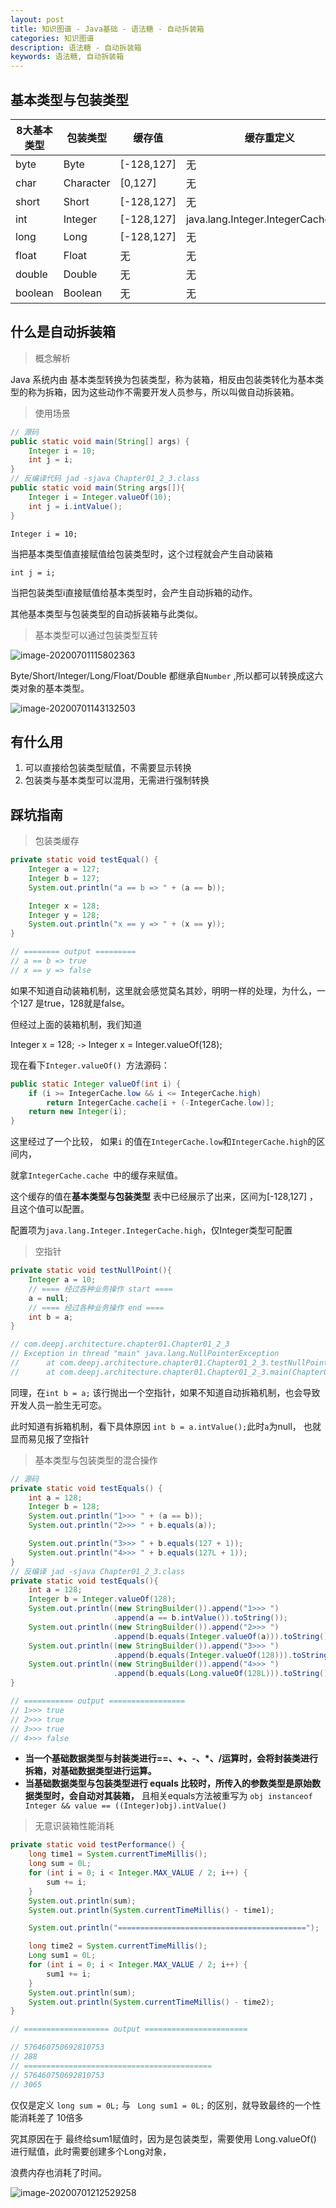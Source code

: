 ```yaml
---
layout: post
title: 知识图谱 - Java基础 - 语法糖 - 自动拆装箱
categories: 知识图谱
description: 语法糖 - 自动拆装箱
keywords: 语法糖, 自动拆装箱
---
```




#### 

## 基本类型与包装类型

| 8大基本类型 | 包装类型  | 缓存值     | 缓存重定义                          |
| ----------- | --------- | ---------- | ----------------------------------- |
| byte        | Byte      | [-128,127] | 无                                  |
| char        | Character | [0,127]    | 无                                  |
| short       | Short     | [-128,127] | 无                                  |
| int         | Integer   | [-128,127] | java.lang.Integer.IntegerCache.high |
| long        | Long      | [-128,127] | 无                                  |
| float       | Float     | 无         | 无                                  |
| double      | Double    | 无         | 无                                  |
| boolean     | Boolean   | 无         | 无                                  |

## 什么是自动拆装箱

> 概念解析

Java 系统内由 基本类型转换为包装类型，称为装箱，相反由包装类转化为基本类型的称为拆箱，因为这些动作不需要开发人员参与，所以叫做自动拆装箱。

> 使用场景

```java
// 源码
public static void main(String[] args) {
    Integer i = 10;
    int j = i;
}
// 反编译代码 jad -sjava Chapter01_2_3.class
public static void main(String args[]){
    Integer i = Integer.valueOf(10);
    int j = i.intValue();
}
```

`Integer i = 10;`

当把基本类型值直接赋值给包装类型时，这个过程就会产生自动装箱

`int j = i;`

当把包装类型i直接赋值给基本类型时，会产生自动拆箱的动作。

其他基本类型与包装类型的自动拆装箱与此类似。



> 基本类型可以通过包装类型互转

![image-20200701115802363](http://img.zhangqingdong.cn/image-20200701115802363.png)

Byte/Short/Integer/Long/Float/Double 都继承自`Number` ,所以都可以转换成这六类对象的基本类型。

![image-20200701143132503](http://img.zhangqingdong.cn/image-20200701143132503.png)

## 有什么用

1. 可以直接给包装类型赋值，不需要显示转换
2. 包装类与基本类型可以混用，无需进行强制转换



## 踩坑指南

> 包装类缓存

```java
private static void testEqual() {
    Integer a = 127;
    Integer b = 127;
    System.out.println("a == b => " + (a == b));

    Integer x = 128;
    Integer y = 128;
    System.out.println("x == y => " + (x == y));
}

// ======== output =========
// a == b => true
// x == y => false
```

如果不知道自动装箱机制，这里就会感觉莫名其妙，明明一样的处理，为什么，一个127 是true，128就是false。

但经过上面的装箱机制，我们知道



 Integer x = 128;  `->` Integer x = Integer.valueOf(128);



现在看下`Integer.valueOf() `方法源码：

```java
public static Integer valueOf(int i) {
    if (i >= IntegerCache.low && i <= IntegerCache.high)
        return IntegerCache.cache[i + (-IntegerCache.low)];
    return new Integer(i);
}
```

这里经过了一个比较， 如果`i` 的值在`IntegerCache.low`和`IntegerCache.high`的区间内，

就拿`IntegerCache.cache `中的缓存来赋值。

这个缓存的值在**基本类型与包装类型** 表中已经展示了出来，区间为[-128,127] ，且这个值可以配置。

配置项为`java.lang.Integer.IntegerCache.high`，仅Integer类型可配置



> 空指针

```java
private static void testNullPoint(){
    Integer a = 10;
    // ==== 经过各种业务操作 start ====
    a = null;
    // ==== 经过各种业务操作 end ====
    int b = a;
}

// com.deepj.architecture.chapter01.Chapter01_2_3
// Exception in thread "main" java.lang.NullPointerException
// 		at com.deepj.architecture.chapter01.Chapter01_2_3.testNullPoint(Chapter01_2_3.java:48)
// 		at com.deepj.architecture.chapter01.Chapter01_2_3.main(Chapter01_2_3.java:15)
```

同理，在`int b = a;` 该行抛出一个空指针，如果不知道自动拆箱机制，也会导致开发人员一脸生无可恋。

此时知道有拆箱机制，看下具体原因 `int b = a.intValue();`此时`a`为null， 也就显而易见报了空指针



> 基本类型与包装类型的混合操作

```java
// 源码
private static void testEquals() {
    int a = 128;
    Integer b = 128;
    System.out.println("1>>> " + (a == b));
    System.out.println("2>>> " + b.equals(a));

    System.out.println("3>>> " + b.equals(127 + 1));
    System.out.println("4>>> " + b.equals(127L + 1));
}
// 反编译 jad -sjava Chapter01_2_3.class
private static void testEquals(){
    int a = 128;
    Integer b = Integer.valueOf(128);
    System.out.println((new StringBuilder()).append("1>>> ")
                       .append(a == b.intValue()).toString());
    System.out.println((new StringBuilder()).append("2>>> ")
                       .append(b.equals(Integer.valueOf(a))).toString());
    System.out.println((new StringBuilder()).append("3>>> ")
                       .append(b.equals(Integer.valueOf(128))).toString());
    System.out.println((new StringBuilder()).append("4>>> ")
                       .append(b.equals(Long.valueOf(128L))).toString());
}

// =========== output =================
// 1>>> true
// 2>>> true
// 3>>> true
// 4>>> false
```

+ **当一个基础数据类型与封装类进行==、+、-、*、/运算时，会将封装类进行拆箱，对基础数据类型进行运算。**
+ **当基础数据类型与包装类型进行 equals 比较时，所传入的参数类型是原始数据类型时，会自动对其装箱，** 且相关equals方法被重写为 `obj instanceof Integer && value == ((Integer)obj).intValue()`



> 无意识装箱性能消耗

```java
private static void testPerformance() {
    long time1 = System.currentTimeMillis();
    long sum = 0L;
    for (int i = 0; i < Integer.MAX_VALUE / 2; i++) {
        sum += i;
    }
    System.out.println(sum);
    System.out.println(System.currentTimeMillis() - time1);

    System.out.println("==========================================");

    long time2 = System.currentTimeMillis();
    Long sum1 = 0L;
    for (int i = 0; i < Integer.MAX_VALUE / 2; i++) {
        sum1 += i;
    }
    System.out.println(sum);
    System.out.println(System.currentTimeMillis() - time2);
}

// =================== output =======================

// 576460750692810753
// 288
// ==========================================
// 576460750692810753
// 3065

```

仅仅是定义 `long sum = 0L;` 与 ` Long sum1 = 0L;` 的区别，就导致最终的一个性能消耗差了 10倍多

究其原因在于 最终给sum1赋值时，因为是包装类型，需要使用 Long.valueOf() 进行赋值，此时需要创建多个Long对象，

浪费内存也消耗了时间。

![image-20200701212529258](http://img.zhangqingdong.cn/image-20200701212529258.png)
